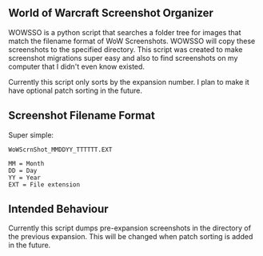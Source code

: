 World of Warcraft Screenshot Organizer
--------------------------------------

WOWSSO is a python script that searches a folder tree for images that match the filename format of WoW Screenshots.
WOWSSO will copy these screenshots to the specified directory. This script was created to make screenshot migrations
super easy and also to find screenshots on my computer that I didn't even know existed.

Currently this script only sorts by the expansion number. I plan to make it have optional patch sorting in the future.


Screenshot Filename Format
--------------------------

Super simple:

    WoWScrnShot_MMDDYY_TTTTTT.EXT

    MM = Month
    DD = Day
    YY = Year
    EXT = File extension


Intended Behaviour
------------------

Currently this script dumps pre-expansion screenshots in the directory of the previous expansion. This will be changed
when patch sorting is added in the future.